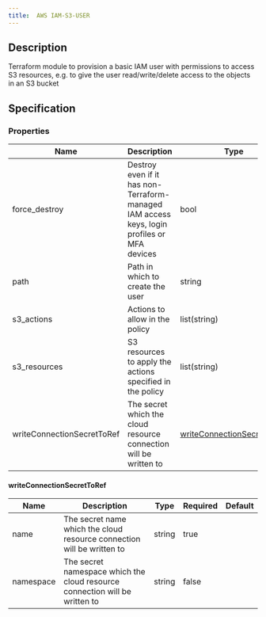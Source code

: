 ```yaml
---
title:  AWS IAM-S3-USER
---
```


## Description

Terraform module to provision a basic IAM user with permissions to access S3 resources, e.g. to give the user read/write/delete access to the objects in an S3 bucket

## Specification


### Properties

 Name | Description | Type | Required | Default 
 ------------ | ------------- | ------------- | ------------- | ------------- 
 force_destroy | Destroy even if it has non-Terraform-managed IAM access keys, login profiles or MFA devices | bool | false |  
 path | Path in which to create the user | string | false |  
 s3_actions | Actions to allow in the policy | list(string) | false |  
 s3_resources | S3 resources to apply the actions specified in the policy | list(string) | true |  
 writeConnectionSecretToRef | The secret which the cloud resource connection will be written to | [writeConnectionSecretToRef](#writeConnectionSecretToRef) | false |  


#### writeConnectionSecretToRef

 Name | Description | Type | Required | Default 
 ------------ | ------------- | ------------- | ------------- | ------------- 
 name | The secret name which the cloud resource connection will be written to | string | true |  
 namespace | The secret namespace which the cloud resource connection will be written to | string | false |  
